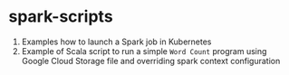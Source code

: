 # spark-scripts

1. Examples how to launch a Spark job in Kubernetes
2. Example of Scala script to run a simple `Word Count` program using Google Cloud Storage file and overriding spark context configuration 
